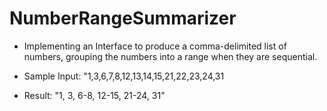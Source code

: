 # NumberRangeSummarizer

* Implementing an Interface to produce a comma-delimited list of numbers, grouping the numbers into a range when they are sequential.
 
* Sample Input: "1,3,6,7,8,12,13,14,15,21,22,23,24,31
* Result: "1, 3, 6-8, 12-15, 21-24, 31"

